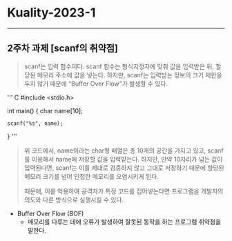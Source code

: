 # Kuality-2023-1

---------

## 2주차 과제 [scanf의 취약점]
> scanf는 입력 함수이다.
> scanf 함수는 형식지정자에 맞춰 값을 입력받은 뒤, 할당된 메모리 주소에 값을 넣는다.
> 하지만, scanf는 입력받는 정보의 크기 제한을 두지 않기 때문에 "Buffer Over Flow"가 발생할 수 있다.

''' C
#include <stdio.h>

int main()
{
	char name[10];
	
	scanf("%s", name);
}
'''

> 위 코드에서, name이라는 char형 배열은 총 10개의 공간을 가지고 있고, scanf를 이용해서 name에 저장할 값을 입력받는다.
> 하지만, 만약 10자리가 넘는 값이 입력된다면, scanf는 이를 제대로 검증하지 않고 그대로 저장하기 때문에 
> 할당된 메모리 크기를 넘어 인접한 메모리를 오염시키게 된다.
>
> 때문에, 이를 악용하여 공격자가 특정 코드를 집어넣는다면 프로그램을 개발자의 의도와 다른 방식으로 실행시킬 수 있다.


+ Buffer Over Flow (BOF)
	+ 메모리를 다루는 데에 오류가 발생하여 잘못된 동작을 하는 프로그램 취약점을 말한다.